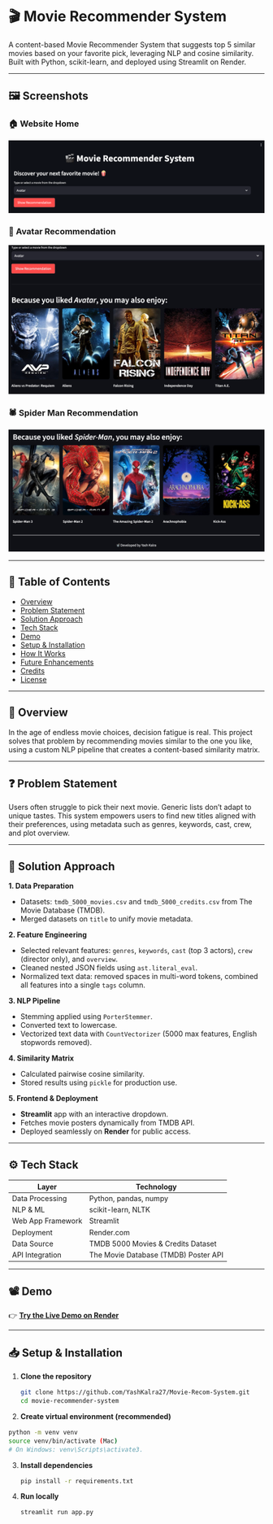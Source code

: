 # 🎬 Movie Recommender System

A content-based Movie Recommender System that suggests top 5 similar movies based on your favorite pick, leveraging NLP and cosine similarity. Built with Python, scikit-learn, and deployed using Streamlit on Render.

---

## 🖼️ Screenshots

### 🏠 Website Home

![Website](./assets/website.png)

### 🎥 Avatar Recommendation

![Avatar](./assets/avatar.png)

### 🕷️ Spider Man Recommendation

![Spider Man](./assets/spiderman.png)

---

## 📌 Table of Contents

- [Overview](#overview)
- [Problem Statement](#problem-statement)
- [Solution Approach](#solution-approach)
- [Tech Stack](#tech-stack)
- [Demo](#demo)
- [Setup & Installation](#setup--installation)
- [How It Works](#how-it-works)
- [Future Enhancements](#future-enhancements)
- [Credits](#credits)
- [License](#license)

---

## 🚀 Overview

In the age of endless movie choices, decision fatigue is real. This project solves that problem by recommending movies similar to the one you like, using a custom NLP pipeline that creates a content-based similarity matrix.

---

## ❓ Problem Statement

Users often struggle to pick their next movie. Generic lists don’t adapt to unique tastes. This system empowers users to find new titles aligned with their preferences, using metadata such as genres, keywords, cast, crew, and plot overview.

---

## 🧩 Solution Approach

**1. Data Preparation**

- Datasets: `tmdb_5000_movies.csv` and `tmdb_5000_credits.csv` from The Movie Database (TMDB).
- Merged datasets on `title` to unify movie metadata.

**2. Feature Engineering**

- Selected relevant features: `genres`, `keywords`, `cast` (top 3 actors), `crew` (director only), and `overview`.
- Cleaned nested JSON fields using `ast.literal_eval`.
- Normalized text data: removed spaces in multi-word tokens, combined all features into a single `tags` column.

**3. NLP Pipeline**

- Stemming applied using `PorterStemmer`.
- Converted text to lowercase.
- Vectorized text data with `CountVectorizer` (5000 max features, English stopwords removed).

**4. Similarity Matrix**

- Calculated pairwise cosine similarity.
- Stored results using `pickle` for production use.

**5. Frontend & Deployment**

- **Streamlit** app with an interactive dropdown.
- Fetches movie posters dynamically from TMDB API.
- Deployed seamlessly on **Render** for public access.

---

## ⚙️ Tech Stack

| Layer               | Technology                               |
|---------------------|------------------------------------------|
| Data Processing     | Python, pandas, numpy                    |
| NLP & ML            | scikit-learn, NLTK                       |
| Web App Framework   | Streamlit                                |
| Deployment          | Render.com                               |
| Data Source         | TMDB 5000 Movies & Credits Dataset       |
| API Integration     | The Movie Database (TMDB) Poster API     |

---

## 📽️ Demo

👉 [**Try the Live Demo on Render**](https://movie-recommender-system-yashkalra27.onrender.com/)

---

## 📥 Setup & Installation

1. **Clone the repository**

   ```bash
   git clone https://github.com/YashKalra27/Movie-Recom-System.git
   cd movie-recommender-system

2.	**Create virtual environment (recommended)**
   
   ```bash
   python -m venv venv
   source venv/bin/activate (Mac)
   # On Windows: venv\Scripts\activate3.
   ```

3. **Install dependencies**
   
   ```bash
   pip install -r requirements.txt
   ```
   
4. **Run locally**
   
   ```bash
   streamlit run app.py
   ```
